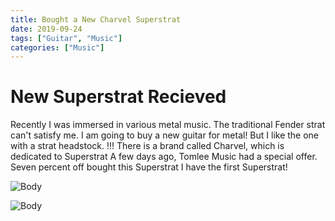 ```yaml
---
title: Bought a New Charvel Superstrat
date: 2019-09-24
tags: ["Guitar", "Music"]
categories: ["Music"]
---
```

# New Superstrat Recieved
Recently I was immersed in various metal music.
The traditional Fender strat can't satisfy me.
I am going to buy a new guitar for metal!
But I like the one with a strat headstock.
!!!
There is a brand called Charvel, which is dedicated to Superstrat
A few days ago, Tomlee Music had a special offer.
Seven percent off bought this Superstrat
I have the first Superstrat!

<!-- ![Headstock](/image/charvel_1.jpg) -->
![Body](/image/charvel_2.jpg)

![Body](./new-charvel-guitar_get/charvel_.jpg)